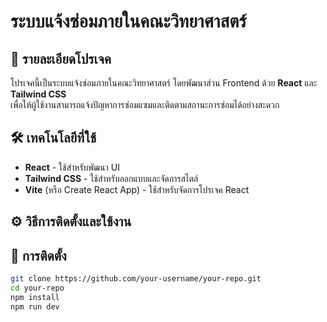# ระบบแจ้งซ่อมภายในคณะวิทยาศาสตร์

## 🔹 รายละเอียดโปรเจค
โปรเจคนี้เป็นระบบแจ้งซ่อมภายในคณะวิทยาศาสตร์ โดยพัฒนาส่วน Frontend ด้วย **React** และ **Tailwind CSS**  
เพื่อให้ผู้ใช้งานสามารถแจ้งปัญหาการซ่อมแซมและติดตามสถานะการซ่อมได้อย่างสะดวก  

## 🛠️ เทคโนโลยีที่ใช้
- **React** - ใช้สำหรับพัฒนา UI  
- **Tailwind CSS** - ใช้สำหรับออกแบบและจัดการสไตล์  
- **Vite** (หรือ Create React App) - ใช้สำหรับจัดการโปรเจค React  

## ⚙️ วิธีการติดตั้งและใช้งาน

## 🚀 การติดตั้ง
```sh
git clone https://github.com/your-username/your-repo.git
cd your-repo
npm install
npm run dev

 
